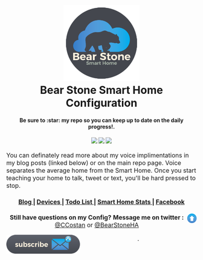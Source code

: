 <h1 align="center"> 
  <a name="logo" href="http://www.vmwareinfo.com/search/label/iot"><img src="https://raw.githubusercontent.com/CCOSTAN/Home-AssistantConfig/master/config/www/custom_ui/floorplan/images/branding/twitter_profile.png" alt="Bear Stone Smart Home" width="200"></a>
  <br>
  Bear Stone Smart Home Configuration
</h1>
<h4 align="center">Be sure to :star: my repo so you can keep up to date on the daily progress!.</h4>
<div align="center">
  <h4>
    <a href="https://travis-ci.org/CCOSTAN/Home-AssistantConfig"><img src="https://travis-ci.org/CCOSTAN/Home-AssistantConfig.svg?branch=master"/></a>
    <a href="https://github.com/CCOSTAN/Home-AssistantConfig/stargazers"><img src="https://img.shields.io/github/stars/CCOSTAN/Home-AssistantConfig.svg?style=plasticr"/></a>
    <a href="https://github.com/CCOSTAN/Home-AssistantConfig/commits/master"><img src="https://img.shields.io/github/last-commit/google/skia.svg?style=plasticr"/></a>
  </h4>
</div>
<p><font size="3">
You can definately read more about my voice implimentations in my blog posts (linked below) or on the main repo page.  Voice separates the average home from the Smart Home.  Once you start teaching your home to talk, tweet or text, you'll be hard pressed to stop.</p>
<div align="center"><a name="menu"></a>
  <h4>
    <a href="http://www.vmwareinfo.com/search/label/iot">
      Blog
    </a>
    <span> | </span>
    <a href="https://github.com/CCOSTAN/Home-AssistantConfig#devices">
      Devices
    </a>
    <span> | </span>
    <a href="https://github.com/CCOSTAN/Home-AssistantConfig/issues">
      Todo List
    </a>
    <span> | </span>
    <a href="https://twitter.com/BearStoneHA">
      Smart Home Stats
    </a>
    <span> | </span>
    <a href="https://www.facebook.com/BearStoneHA">
      Facebook
    </a>
  </h4>

<a name="bottom" href="https://github.com/CCOSTAN/Home-AssistantConfig#logo"><img align="right" border="0" src="https://raw.githubusercontent.com/CCOSTAN/Home-AssistantConfig/master/config/www/custom_ui/floorplan/images/branding/up_arrow.png" width="25" ></a>

**Still have questions on my Config?**
**Message me on twitter :** [@CCostan](https://twitter.com/ccostan) or [@BearStoneHA](https://twitter.com/BearStoneHA)
<!-- Subscribe Section -->
<a href="http://eepurl.com/dmXFYz"><img align="left" border="0" src="https://raw.githubusercontent.com/CCOSTAN/Home-AssistantConfig/master/config/www/custom_ui/floorplan/images/branding/email_link.png" height="50" ></a>.
<!-- Subscribe Section END-->
